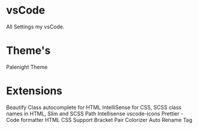 # vsCode
All Settings my vsCode.

# Theme's
Palenight Theme


# Extensions
Beautify
Class autocomplete for HTML
IntelliSense for CSS, SCSS class names in HTML, Slim and SCSS
Path Intellisense
vscode-icons
Prettier - Code formatter
HTML CSS Support
Bracket Pair Colorizer
Auto Rename Tag

